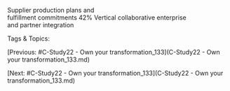 Supplier production plans and  
fulfillment commitments
42%
Vertical collaborative enterprise  
and partner integration

   Tags & Topics:
   

[Previous: #C-Study22 - Own your transformation_133](C-Study22 - Own your transformation_133.md)

[Next: #C-Study22 - Own your transformation_133](C-Study22 - Own your transformation_133.md)